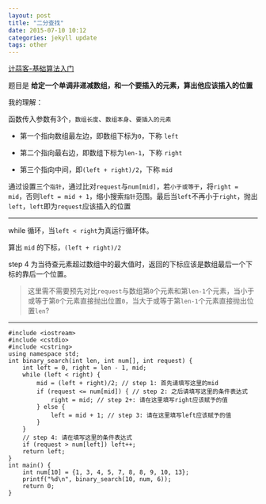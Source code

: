 ```yaml
---
layout: post
title: "二分查找"
date: 2015-07-10 10:12
categories: jekyll update
tags: other
---
```


[计蒜客-基础算法入门](http://www.jisuanke.com/course/8/346)

题目是
**给定一个单调非递减数组，和一个要插入的元素，算出他应该插入的位置**

我的理解：

函数传入参数有3个，`数组长度`、`数组本身`、`要插入的元素`

* 第一个指向数组最左边，即数组下标为`0`，下称 `left`

* 第二个指向最右边，即数组下标为`len-1`，下称 `right`

* 第三个指向中间，即`(left + right)/2`，下称 `mid`
 
通过设置三个`指针`，通过比对`request`与`num[mid]`，若`小于或等于`，将`right = mid`，否则`left = mid + 1`，缩小搜索`指针`范围。最后当`left`不再小于`right`，抛出`left`，`left`即为`request`应该插入的位置

-------------------------------------

while 循环，当`left < right`为真运行循环体。

算出 `mid` 的下标，`(left + right)/2`

step 4 为当待查元素超过数组中的最大值时，返回的下标应该是数组最后一个下标的靠后一个位置。

> 这里需不需要预先对比`request`与数组第`0`个元素和第`len-1`个元素，当小于或等于第`0`个元素直接抛出位置`0`，当大于或等于第`len-1`个元素直接抛出位置`len`?

-------------------------------------

```
#include <iostream>
#include <cstdio>
#include <cstring>
using namespace std;
int binary_search(int len, int num[], int request) {
    int left = 0, right = len - 1, mid;
    while (left < right) {
        mid = (left + right)/2; // step 1: 首先请填写这里的mid
        if (request <= num[mid]) { // step 2: 之后请填写这里的条件表达式
            right = mid; // step 2+: 请在这里填写right应该赋予的值
        } else { 
            left = mid + 1; // step 3: 请在这里填写left应该赋予的值
        }
    }
    // step 4: 请在填写这里的条件表达式
    if (request > num[left]) left++;
    return left;
}
int main() {
    int num[10] = {1, 3, 4, 5, 7, 8, 8, 9, 10, 13};
    printf("%d\n", binary_search(10, num, 6));
    return 0;
}
```